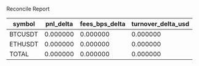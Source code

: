 Reconcile Report

| symbol | pnl_delta | fees_bps_delta | turnover_delta_usd |
|--------|-----------|----------------|--------------------|
| BTCUSDT | 0.000000 | 0.000000 | 0.000000 |
| ETHUSDT | 0.000000 | 0.000000 | 0.000000 |
| TOTAL | 0.000000 | 0.000000 | 0.000000 |
